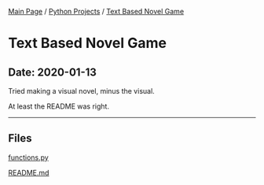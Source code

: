[Main Page](/) / [Python Projects](/python) / [Text Based Novel Game](/python/2019-12-15_test)

# Text Based Novel Game

## Date: 2020-01-13

Tried making a visual novel, minus the visual.

At least the README was right.

-----

## Files

[functions.py](functions.py)

[README.md](README.md)